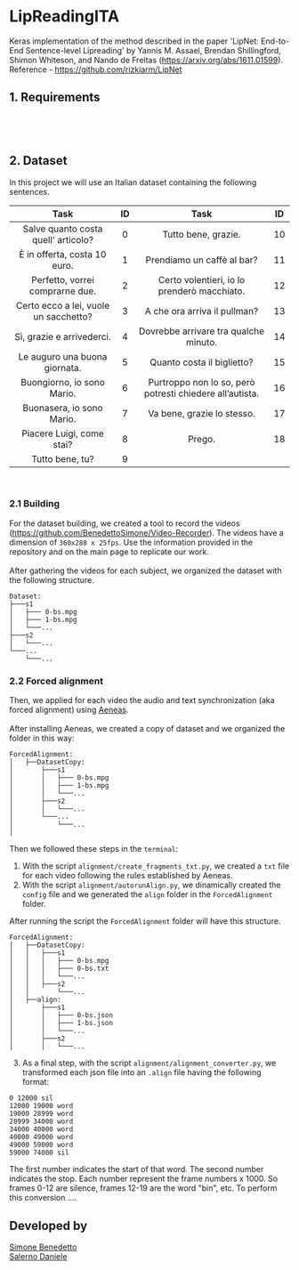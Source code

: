 # LipReadingITA

Keras implementation of the method described in the paper 'LipNet: End-to-End Sentence-level Lipreading' by Yannis M. Assael, Brendan Shillingford, Shimon Whiteson, and Nando de Freitas (https://arxiv.org/abs/1611.01599).
Reference - https://github.com/rizkiarm/LipNet


## 1. Requirements
```




```









## 2. Dataset
In this project we will use an Italian dataset containing the following sentences.


|                 Task                  | ID  |                           Task                           | ID  |
|:-------------------------------------:|:---:|:--------------------------------------------------------:|:---:|
|  Salve quanto costa quell' articolo?  |  0  |                   Tutto bene, grazie.                    | 10  |
|     È in offerta, costa 10 euro.      |  1  |                Prendiamo un caffè al bar?                | 11  |
|    Perfetto, vorrei comprarne due.    |  2  |       Certo volentieri, io lo prenderò macchiato.        | 12  |
| Certo ecco a lei, vuole un sacchetto? |  3  |               A che ora arriva il pullman?               | 13  |
|       Sì, grazie e arrivederci.       |  4  |          Dovrebbe arrivare tra qualche minuto.           | 14  |
|     Le auguro una buona giornata.     |  5  |                Quanto costa il biglietto?                | 15  |
|      Buongiorno, io sono Mario.       |  6  | Purtroppo non lo so, però potresti chiedere all’autista. | 16  |
|       Buonasera, io sono Mario.       |  7  |                Va bene, grazie lo stesso.                | 17  |
|       Piacere Luigi, come stai?       |  8  |                          Prego.                          | 18  |
|            Tutto bene, tu?            |  9  |

<br>

### 2.1 Building
For the dataset building, we created a tool to record the videos (https://github.com/BenedettoSimone/Video-Recorder). The videos have a dimension of ``360x288 x 25fps``. Use the information provided in the repository and on the main page to replicate our work.
<br><br>After gathering the videos for each subject, we organized the dataset with the following structure.

```
Dataset:
├───s1
│   ├─── 0-bs.mpg
│   ├─── 1-bs.mpg
│   └───...
├───s2
│   └───...
└───...
    └───...
```

### 2.2 Forced alignment
Then, we applied for each video the audio and text synchronization (aka forced alignment) using [Aeneas](https://github.com/readbeyond/aeneas). 
<br><br>
After installing Aeneas, we created a copy of dataset and we organized the folder in this way:

```
ForcedAlignment:
│   ├──DatasetCopy:
│       ├───s1
│       │   ├─── 0-bs.mpg
│       │   ├─── 1-bs.mpg
│       │   └───...
│       ├───s2
│       │   └───...
│       └───...
│           └───...
│        
```

Then we followed these steps in the ``terminal``:
1. With the script ``alignment/create_fragments_txt.py``, we created a ``txt`` file for each video following the rules established by Aeneas.
2. With the script ``alignment/autorunAlign.py``, we dinamically created the ``config`` file and we generated the ``align`` folder in the ``ForcedAlignment`` folder. 

After running the script the ``ForcedAlignment`` folder will have this structure.

```
ForcedAlignment:
│   ├──DatasetCopy:
│   │   ├───s1
│   │   │   ├─── 0-bs.mpg
│   │   │   ├─── 0-bs.txt
│   │   │   └───...
│   │   ├───s2
│   │       └───...
│   ├──align:
│       ├───s1
│       │   ├─── 0-bs.json
│       │   ├─── 1-bs.json
│       │   └───...
│       ├───s2
│       │   └───...   
```


3. As a final step, with the script ``alignment/alignment_converter.py``, we transformed each json file into an ``.align`` file having the following format:
```
0 12000 sil
12000 19000 word
19000 28999 word
28999 34000 word
34000 40000 word
40000 49000 word
49000 59000 word
59000 74000 sil
```
The first number indicates the start of that word. The second number indicates the stop. Each number represent the frame numbers x 1000. So frames 0-12 are silence, frames 12-19 are the word "bin", etc. To perform this conversion ....


## Developed by
[Simone Benedetto](https://github.com/BenedettoSimone) <br>
[Salerno Daniele](https://github.com/DanieleSalerno)
